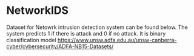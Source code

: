 # NetworkIDS
Dataset for Netowrk intrusion detection system can be found below. The system predicts 1 if there is attack and 0 if no attack. 
It is binary classification model
https://www.unsw.adfa.edu.au/unsw-canberra-cyber/cybersecurity/ADFA-NB15-Datasets/ 
